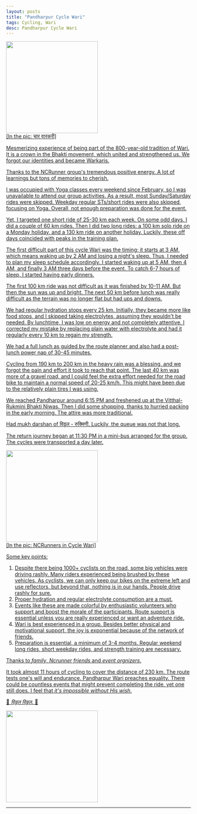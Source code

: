 ```yaml
---
layout: posts
title: "Pandharpur Cycle Wari"
tags: Cycling, Wari
desc: Pandharpur Cycle Wari
---
```


<a href="/blog/assets/images/wari/mauli.jpeg">
<img src="/blog/assets/images/wari/mauli.jpeg" height="250">
<figcaption>[In the pic:  चार वारकरी]</figcaption>


Mesmerizing experience of being part of the 800-year-old tradition of Wari. It
is a crown in the Bhakti movement, which united and strengthened us. We forgot
our identities and became Warkaris.

Thanks to the NCRunner group's tremendous positive energy. A lot of learnings
but tons of memories to cherish.

I was occupied with Yoga classes every weekend since February, so I was
unavailable to attend our group activities. As a result, most Sunday/Saturday
rides were skipped. Weekday regular STs/short rides were also skipped, focusing
on Yoga. Overall, not enough preparation was done for the event.

Yet, I targeted one short ride of 25-30 km each week. On some odd days, I did a
couple of 60 km rides. Then I did two long rides: a 100 km solo ride on a Monday
holiday, and a 130 km ride on another holiday. Luckily, these off days coincided
with peaks in the training plan.

The first difficult part of this cycle Wari was the timing; it starts at 3 AM,
which means waking up by 2 AM and losing a night's sleep. Thus, I needed to plan
my sleep schedule accordingly. I started waking up at 5 AM, then 4 AM, and
finally 3 AM three days before the event. To catch 6-7 hours of sleep, I started
having early dinners.

The first 100 km ride was not difficult as it was finished by 10-11 AM. But then
the sun was up and bright. The next 50 km before lunch was really difficult as
the terrain was no longer flat but had ups and downs.

We had regular hydration stops every 25 km. Initially, they became more like
food stops, and I skipped taking electrolytes, assuming they wouldn't be needed.
By lunchtime, I was low on energy and not completely attentive. I corrected my
mistake by replacing plain water with electrolyte and had it regularly every 10
km to regain my strength.

We had a full lunch as guided by the route planner and also had a post-lunch
power nap of 30-45 minutes.

Cycling from 190 km to 200 km in the heavy rain was a blessing, and we forgot
the pain and effort it took to reach that point. The last 40 km was more of a
gravel road, and I could feel the extra effort needed for the road bike to
maintain a normal speed of 20-25 km/h. This might have been due to the
relatively plain tires I was using.

We reached Pandharpur around 6:15 PM and freshened up at the Vitthal-Rukmini
Bhakti Niwas. Then I did some shopping, thanks to hurried packing in the early
morning. The attire was more traditional.

Had mukh darshan of विठ्ठल - रुक्मिणी. Luckily, the queue was not that long.

The return journey began at 11:30 PM in a mini-bus arranged for the group. The
cycles were transported a day later.

<a href="/blog/assets/images/wari/group.jpeg">
<img src="/blog/assets/images/wari/group.jpeg" height="250">
<figcaption>[In the pic: NCRunners in Cycle Wari]</figcaption>


Some key points:

1. Despite there being 1000+ cyclists on the road, some big vehicles were
   driving rashly. Many riders experienced being brushed by these vehicles. As
   cyclists, we can only keep our bikes on the extreme left and use reflectors,
   but beyond that, nothing is in our hands. People drive rashly for sure.
2. Proper hydration and regular electrolyte consumption are a must.
3. Events like these are made colorful by enthusiastic volunteers who support
   and boost the morale of the participants. Route support is essential unless
   you are really experienced or want an adventure ride.
4. Wari is best experienced in a group. Besides better physical and motivational
   support, the joy is exponential because of the network of friends.
5. Preparation is essential, a minimum of 3-4 months. Regular weekend long
   rides, short weekday rides, and strength training are necessary.

Thanks to *family*, *Ncrunner friends* and *event orgnizers*.

It took almost 11 hours of cycling to cover the distance of 230 km. The route
tests one's will and endurance. Pandharpur Wari preaches equality. There could
be countless events that might prevent completing the ride, yet one still does.
I feel that *it's impossible without His wish*.


🚩 *विठ्ठल विठ्ठल*. 🚩

<a href="/blog/assets/images/wari/solo.jpeg">
<img src="/blog/assets/images/wari/solo.jpeg" height="250">

---
